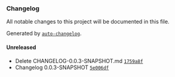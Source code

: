 ### Changelog
All notable changes to this project will be documented in this file.

Generated by [`auto-changelog`](https://github.com/CookPete/auto-changelog).

#### Unreleased
- Delete CHANGELOG-0.0.3-SNAPSHOT.md [`1759a8f`](https://github.com/opmineserver/prueba-ci/commit/1759a8ff56c1437e71c90dab2eaea4ae00be1f11)
- Changelog 0.0.3-SNAPSHOT [`5e006df`](https://github.com/opmineserver/prueba-ci/commit/5e006df2314aef81eaf3b4a518de5b70f6e49051)

